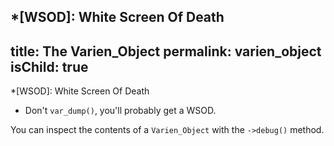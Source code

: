 *[WSOD]: White Screen Of Death
---
title: The Varien_Object
permalink: varien_object
isChild: true
---
*[WSOD]: White Screen Of Death
* Don't `var_dump()`, you'll probably get a WSOD.

You can inspect the contents of a `Varien_Object` with the `->debug()` method.
